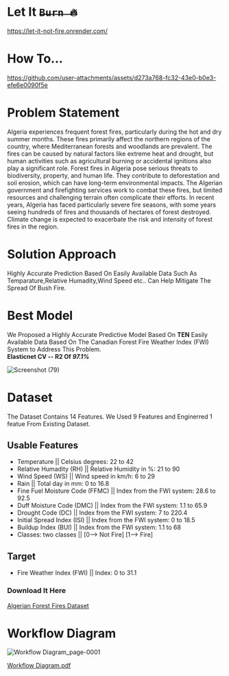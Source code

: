 # Let It <strike>```Burn 🔥```</strike> 
https://let-it-not-fire.onrender.com/

# How To...
https://github.com/user-attachments/assets/d273a768-fc32-43e0-b0e3-efe6e0090f5e

# Problem Statement  
Algeria experiences frequent forest fires, particularly during the hot and dry summer months. These fires primarily affect the northern regions of the country, where Mediterranean forests and woodlands are prevalent. The fires can be caused by natural factors like extreme heat and drought, but human activities such as agricultural burning or accidental ignitions also play a significant role.
Forest fires in Algeria pose serious threats to biodiversity, property, and human life. They contribute to deforestation and soil erosion, which can have long-term environmental impacts. The Algerian government and firefighting services work to combat these fires, but limited resources and challenging terrain often complicate their efforts.
In recent years, Algeria has faced particularly severe fire seasons, with some years seeing hundreds of fires and thousands of hectares of forest destroyed. Climate change is expected to exacerbate the risk and intensity of forest fires in the region.

# Solution Approach

Highly Accurate Prediction Based On Easily Available Data Such As Temparature,Relative Humadity,Wind Speed etc.. Can Help Mitigate The Spread Of Bush Fire.

# Best Model 

We Proposed a Highly Accurate Predictive Model Based On **TEN** Easily Available Data Based On The Canadian Forest Fire Weather Index (FWI) System to Address This Problem.   
**Elasticnet CV -- R2 Of *97.1%*** 

![Screenshot (79)](https://github.com/user-attachments/assets/5e206c34-1dae-4229-91b5-c3416a567e95)

# Dataset
The Dataset Contains 14 Features. We Used 9 Features and Enginerred 1 featue From Existing Dataset.
## Usable Features
- Temperature || Celsius degrees: 22 to 42
- Relative Humadity (RH) || Relative Humidity in %: 21 to 90
- Wind Speed (WS) || Wind speed in km/h: 6 to 29
- Rain || Total day in mm: 0 to 16.8
- Fine Fuel Moisture Code (FFMC) || Index from the FWI system: 28.6 to 92.5
- Duff Moisture Code (DMC) || Index from the FWI system: 1.1 to 65.9
- Drought Code (DC) ||  Index from the FWI system: 7 to 220.4
- Initial Spread Index (ISI) || Index from the FWI system: 0 to 18.5
- Buildup Index (BUI) || Index from the FWI system: 1.1 to 68
- Classes: two classes || [0--> Not Fire] [1--> Fire]
## Target
- Fire Weather Index (FWI) || Index: 0 to 31.1 

### Download It Here
[Algerian Forest Fires Dataset](https://www.kaggle.com/datasets/nitinchoudhary012/algerian-forest-fires-dataset)

# Workflow Diagram

![Workflow Diagram_page-0001](https://github.com/user-attachments/assets/a66180f9-876b-4585-bfc1-d431192787a3)

[Workflow Diagram.pdf](https://github.com/user-attachments/files/16227597/Workflow.Diagram.pdf)





